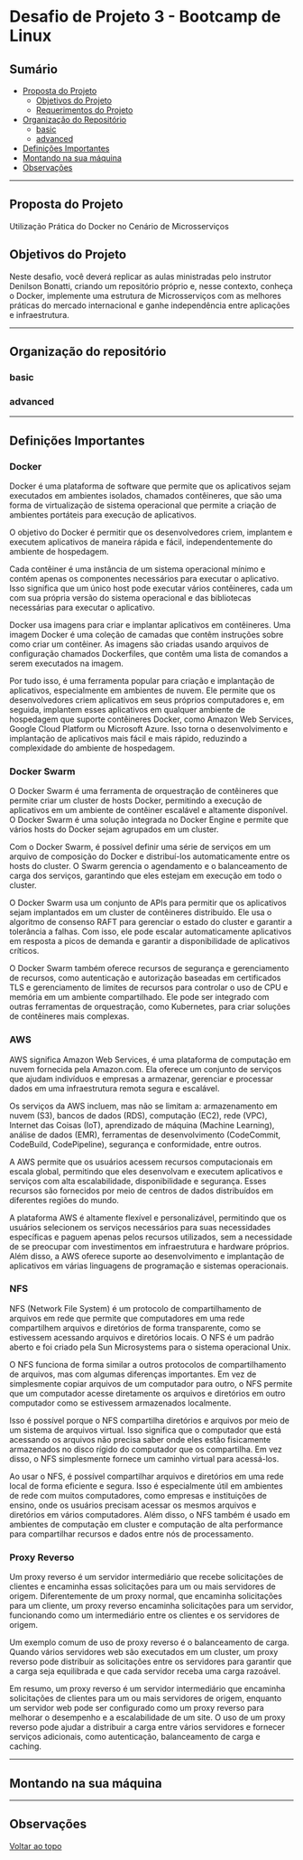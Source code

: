 # Desafio de Projeto 3 - Bootcamp de Linux

## Sumário

- [Proposta do Projeto](##Proposta-do-Projeto)
    - [Objetivos do Projeto](###Objetivos-do-Projeto)
    - [Requerimentos do Projeto](###Requerimentos-do-Projeto)
- [Organização do Repositório](##organização-do-repositório)
    - [basic](####basic)
    - [advanced](####advanced)
- [Definições Importantes](##Definições-Importantes)
- [Montando na sua máquina](##Montando-na-sua-Máquina)
- [Observações](##Observações)

------

## Proposta do Projeto

Utilização Prática do Docker no Cenário de Microsserviços

## Objetivos do Projeto

Neste desafio, você deverá replicar as aulas ministradas pelo instrutor Denilson Bonatti, criando um repositório próprio e, nesse contexto, conheça o Docker, implemente uma estrutura de Microsserviços com as melhores práticas do mercado internacional e ganhe independência entre aplicações e infraestrutura.

------

## Organização do repositório

### basic

### advanced

------

## Definições Importantes

### Docker

Docker é uma plataforma de software que permite que os aplicativos sejam executados em ambientes isolados, chamados contêineres, que são uma forma de virtualização de sistema operacional que permite a criação de ambientes portáteis para execução de aplicativos.

O objetivo do Docker é permitir que os desenvolvedores criem, implantem e executem aplicativos de maneira rápida e fácil, independentemente do ambiente de hospedagem.

Cada contêiner é uma instância de um sistema operacional mínimo e contém apenas os componentes necessários para executar o aplicativo. Isso significa que um único host pode executar vários contêineres, cada um com sua própria versão do sistema operacional e das bibliotecas necessárias para executar o aplicativo.

Docker usa imagens para criar e implantar aplicativos em contêineres. Uma imagem Docker é uma coleção de camadas que contêm instruções sobre como criar um contêiner. As imagens são criadas usando arquivos de configuração chamados Dockerfiles, que contêm uma lista de comandos a serem executados na imagem.

Por tudo isso, é uma ferramenta popular para criação e implantação de aplicativos, especialmente em ambientes de nuvem. Ele permite que os desenvolvedores criem aplicativos em seus próprios computadores e, em seguida, implantem esses aplicativos em qualquer ambiente de hospedagem que suporte contêineres Docker, como Amazon Web Services, Google Cloud Platform ou Microsoft Azure. Isso torna o desenvolvimento e implantação de aplicativos mais fácil e mais rápido, reduzindo a complexidade do ambiente de hospedagem.

### Docker Swarm

O Docker Swarm é uma ferramenta de orquestração de contêineres que permite criar um cluster de hosts Docker, permitindo a execução de aplicativos em um ambiente de contêiner escalável e altamente disponível. O Docker Swarm é uma solução integrada no Docker Engine e permite que vários hosts do Docker sejam agrupados em um cluster.

Com o Docker Swarm, é possível definir uma série de serviços em um arquivo de composição do Docker e distribuí-los automaticamente entre os hosts do cluster. O Swarm gerencia o agendamento e o balanceamento de carga dos serviços, garantindo que eles estejam em execução em todo o cluster.

O Docker Swarm usa um conjunto de APIs para permitir que os aplicativos sejam implantados em um cluster de contêineres distribuído. Ele usa o algoritmo de consenso RAFT para gerenciar o estado do cluster e garantir a tolerância a falhas. Com isso, ele pode escalar automaticamente aplicativos em resposta a picos de demanda e garantir a disponibilidade de aplicativos críticos.

O Docker Swarm também oferece recursos de segurança e gerenciamento de recursos, como autenticação e autorização baseadas em certificados TLS e gerenciamento de limites de recursos para controlar o uso de CPU e memória em um ambiente compartilhado. Ele pode ser integrado com outras ferramentas de orquestração, como Kubernetes, para criar soluções de contêineres mais complexas.

### AWS

AWS significa Amazon Web Services, é uma plataforma de computação em nuvem fornecida pela Amazon.com. Ela oferece um conjunto de serviços que ajudam indivíduos e empresas a armazenar, gerenciar e processar dados em uma infraestrutura remota segura e escalável.

Os serviços da AWS incluem, mas não se limitam a: armazenamento em nuvem (S3), bancos de dados (RDS), computação (EC2), rede (VPC), Internet das Coisas (IoT), aprendizado de máquina (Machine Learning), análise de dados (EMR), ferramentas de desenvolvimento (CodeCommit, CodeBuild, CodePipeline), segurança e conformidade, entre outros.

A AWS permite que os usuários acessem recursos computacionais em escala global, permitindo que eles desenvolvam e executem aplicativos e serviços com alta escalabilidade, disponibilidade e segurança. Esses recursos são fornecidos por meio de centros de dados distribuídos em diferentes regiões do mundo.

A plataforma AWS é altamente flexível e personalizável, permitindo que os usuários selecionem os serviços necessários para suas necessidades específicas e paguem apenas pelos recursos utilizados, sem a necessidade de se preocupar com investimentos em infraestrutura e hardware próprios. Além disso, a AWS oferece suporte ao desenvolvimento e implantação de aplicativos em várias linguagens de programação e sistemas operacionais.

### NFS

NFS (Network File System) é um protocolo de compartilhamento de arquivos em rede que permite que computadores em uma rede compartilhem arquivos e diretórios de forma transparente, como se estivessem acessando arquivos e diretórios locais. O NFS é um padrão aberto e foi criado pela Sun Microsystems para o sistema operacional Unix.

O NFS funciona de forma similar a outros protocolos de compartilhamento de arquivos, mas com algumas diferenças importantes. Em vez de simplesmente copiar arquivos de um computador para outro, o NFS permite que um computador acesse diretamente os arquivos e diretórios em outro computador como se estivessem armazenados localmente.

Isso é possível porque o NFS compartilha diretórios e arquivos por meio de um sistema de arquivos virtual. Isso significa que o computador que está acessando os arquivos não precisa saber onde eles estão fisicamente armazenados no disco rígido do computador que os compartilha. Em vez disso, o NFS simplesmente fornece um caminho virtual para acessá-los.

Ao usar o NFS, é possível compartilhar arquivos e diretórios em uma rede local de forma eficiente e segura. Isso é especialmente útil em ambientes de rede com muitos computadores, como empresas e instituições de ensino, onde os usuários precisam acessar os mesmos arquivos e diretórios em vários computadores. Além disso, o NFS também é usado em ambientes de computação em cluster e computação de alta performance para compartilhar recursos e dados entre nós de processamento.

### Proxy Reverso

Um proxy reverso é um servidor intermediário que recebe solicitações de clientes e encaminha essas solicitações para um ou mais servidores de origem. Diferentemente de um proxy normal, que encaminha solicitações para um cliente, um proxy reverso encaminha solicitações para um servidor, funcionando como um intermediário entre os clientes e os servidores de origem.

Um exemplo comum de uso de proxy reverso é o balanceamento de carga. Quando vários servidores web são executados em um cluster, um proxy reverso pode distribuir as solicitações entre os servidores para garantir que a carga seja equilibrada e que cada servidor receba uma carga razoável.

Em resumo, um proxy reverso é um servidor intermediário que encaminha solicitações de clientes para um ou mais servidores de origem, enquanto um servidor web pode ser configurado como um proxy reverso para melhorar o desempenho e a escalabilidade de um site. O uso de um proxy reverso pode ajudar a distribuir a carga entre vários servidores e fornecer serviços adicionais, como autenticação, balanceamento de carga e caching.

------

## Montando na sua máquina

------

## Observações

[Voltar ao topo](#sumário)
